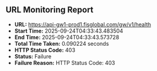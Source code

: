 ## URL Monitoring Report

- **URL:** https://api-gw1-prod1.fisglobal.com/gw/v1/health
- **Start Time:** 2025-09-24T04:33:43.483504
- **End Time:** 2025-09-24T04:33:43.573728
- **Total Time Taken:** 0.090224 seconds
- **HTTP Status Code:** 403
- **Status:** Failure
- **Failure Reason:** HTTP Status Code: 403
